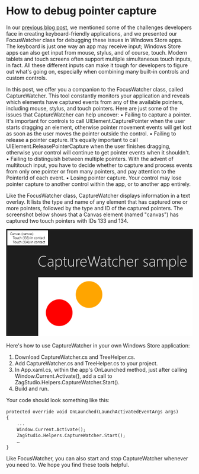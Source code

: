 # How to debug pointer capture

In our <a href="..\76-FocusWatcher">previous blog post</a>, we mentioned some of the challenges developers face in creating keyboard-friendly applications, and we presented our FocusWatcher class for debugging these issues in Windows Store apps. The keyboard is just one way an app may receive input; Windows Store apps can also get input from mouse, stylus, and of course, touch. Modern tablets and touch screens often support multiple simultaneous touch inputs, in fact. All these different inputs can make it tough for developers to figure out what's going on, especially when combining many built-in controls and custom controls.

In this post, we offer you a companion to the FocusWatcher class, called CaptureWatcher. This tool constantly monitors your application and reveals which elements have captured events from any of the available pointers, including mouse, stylus, and touch pointers. Here are just some of the issues that CaptureWatcher can help uncover:
• Failing to capture a pointer. It's important for controls to call UIElement.CapturePointer when the user starts dragging an element, otherwise pointer movement events will get lost as soon as the user moves the pointer outside the control.
• Failing to release a pointer capture. It's equally important to call UIElement.ReleasePointerCapture when the user finishes dragging, otherwise your control will continue to get pointer events when it shouldn't.
• Failing to distinguish between multiple pointers. With the advent of multitouch input, you have to decide whether to capture and process events from only one pointer or from many pointers, and pay attention to the PointerId of each event.
• Losing pointer capture. Your control may lose pointer capture to another control within the app, or to another app entirely.

Like the FocusWatcher class, CaptureWatcher displays information in a text overlay. It lists the type and name of any element that has captured one or more pointers, followed by the type and ID of the captured pointers. The screenshot below shows that a Canvas element (named "canvas") has captured two touch pointers with IDs 133 and 134.

<img src="Images/77CaptureWatcher.png" class="postImage" />

Here's how to use CaptureWatcher in your own Windows Store application:
1. Download CaptureWatcher.cs and TreeHelper.cs.
2. Add CaptureWatcher.cs and TreeHelper.cs to your project.
3. In App.xaml.cs, within the app's OnLaunched method, just after calling Window.Current.Activate(), add a call to ZagStudio.Helpers.CaptureWatcher.Start().
4. Build and run.

Your code should look something like this:

	protected override void OnLaunched(LaunchActivatedEventArgs args)
	{
		...
		Window.Current.Activate();
		ZagStudio.Helpers.CaptureWatcher.Start();
		…
	}

Like FocusWatcher, you can also start and stop CaptureWatcher whenever you need to. We hope you find these tools helpful.

